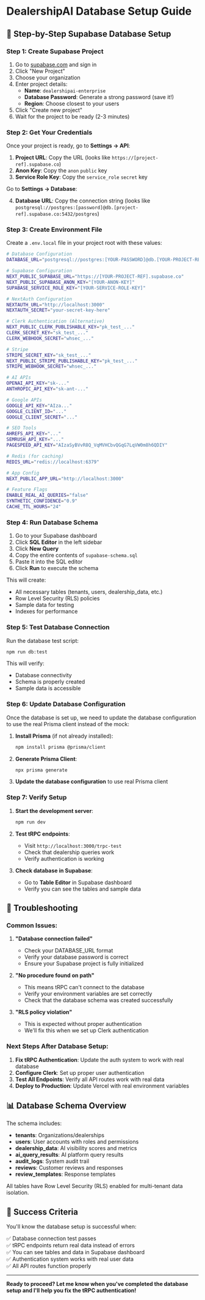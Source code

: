 # DealershipAI Database Setup Guide

## 🎯 **Step-by-Step Supabase Database Setup**

### **Step 1: Create Supabase Project**

1. Go to [supabase.com](https://supabase.com) and sign in
2. Click "New Project"
3. Choose your organization
4. Enter project details:
   - **Name**: `dealershipai-enterprise`
   - **Database Password**: Generate a strong password (save it!)
   - **Region**: Choose closest to your users
5. Click "Create new project"
6. Wait for the project to be ready (2-3 minutes)

### **Step 2: Get Your Credentials**

Once your project is ready, go to **Settings → API**:

1. **Project URL**: Copy the URL (looks like `https://[project-ref].supabase.co`)
2. **Anon Key**: Copy the `anon` `public` key
3. **Service Role Key**: Copy the `service_role` `secret` key

Go to **Settings → Database**:

4. **Database URL**: Copy the connection string (looks like `postgresql://postgres:[password]@db.[project-ref].supabase.co:5432/postgres`)

### **Step 3: Create Environment File**

Create a `.env.local` file in your project root with these values:

```bash
# Database Configuration
DATABASE_URL="postgresql://postgres:[YOUR-PASSWORD]@db.[YOUR-PROJECT-REF].supabase.co:5432/postgres"

# Supabase Configuration
NEXT_PUBLIC_SUPABASE_URL="https://[YOUR-PROJECT-REF].supabase.co"
NEXT_PUBLIC_SUPABASE_ANON_KEY="[YOUR-ANON-KEY]"
SUPABASE_SERVICE_ROLE_KEY="[YOUR-SERVICE-ROLE-KEY]"

# NextAuth Configuration
NEXTAUTH_URL="http://localhost:3000"
NEXTAUTH_SECRET="your-secret-key-here"

# Clerk Authentication (Alternative)
NEXT_PUBLIC_CLERK_PUBLISHABLE_KEY="pk_test_..."
CLERK_SECRET_KEY="sk_test_..."
CLERK_WEBHOOK_SECRET="whsec_..."

# Stripe
STRIPE_SECRET_KEY="sk_test_..."
NEXT_PUBLIC_STRIPE_PUBLISHABLE_KEY="pk_test_..."
STRIPE_WEBHOOK_SECRET="whsec_..."

# AI APIs
OPENAI_API_KEY="sk-..."
ANTHROPIC_API_KEY="sk-ant-..."

# Google APIs
GOOGLE_API_KEY="AIza..."
GOOGLE_CLIENT_ID="..."
GOOGLE_CLIENT_SECRET="..."

# SEO Tools
AHREFS_API_KEY="..."
SEMRUSH_API_KEY="..."
PAGESPEED_API_KEY="AIzaSyBVvR8Q_VqMVHCbvQGqG7LqVW0m8h6QDIY"

# Redis (for caching)
REDIS_URL="redis://localhost:6379"

# App Config
NEXT_PUBLIC_APP_URL="http://localhost:3000"

# Feature Flags
ENABLE_REAL_AI_QUERIES="false"
SYNTHETIC_CONFIDENCE="0.9"
CACHE_TTL_HOURS="24"
```

### **Step 4: Run Database Schema**

1. Go to your Supabase dashboard
2. Click **SQL Editor** in the left sidebar
3. Click **New Query**
4. Copy the entire contents of `supabase-schema.sql`
5. Paste it into the SQL editor
6. Click **Run** to execute the schema

This will create:
- All necessary tables (tenants, users, dealership_data, etc.)
- Row Level Security (RLS) policies
- Sample data for testing
- Indexes for performance

### **Step 5: Test Database Connection**

Run the database test script:

```bash
npm run db:test
```

This will verify:
- Database connectivity
- Schema is properly created
- Sample data is accessible

### **Step 6: Update Database Configuration**

Once the database is set up, we need to update the database configuration to use the real Prisma client instead of the mock:

1. **Install Prisma** (if not already installed):
   ```bash
   npm install prisma @prisma/client
   ```

2. **Generate Prisma Client**:
   ```bash
   npx prisma generate
   ```

3. **Update the database configuration** to use real Prisma client

### **Step 7: Verify Setup**

1. **Start the development server**:
   ```bash
   npm run dev
   ```

2. **Test tRPC endpoints**:
   - Visit `http://localhost:3000/trpc-test`
   - Check that dealership queries work
   - Verify authentication is working

3. **Check database in Supabase**:
   - Go to **Table Editor** in Supabase dashboard
   - Verify you can see the tables and sample data

## 🔧 **Troubleshooting**

### **Common Issues:**

1. **"Database connection failed"**
   - Check your DATABASE_URL format
   - Verify your database password is correct
   - Ensure your Supabase project is fully initialized

2. **"No procedure found on path"**
   - This means tRPC can't connect to the database
   - Verify your environment variables are set correctly
   - Check that the database schema was created successfully

3. **"RLS policy violation"**
   - This is expected without proper authentication
   - We'll fix this when we set up Clerk authentication

### **Next Steps After Database Setup:**

1. **Fix tRPC Authentication**: Update the auth system to work with real database
2. **Configure Clerk**: Set up proper user authentication
3. **Test All Endpoints**: Verify all API routes work with real data
4. **Deploy to Production**: Update Vercel with real environment variables

## 📊 **Database Schema Overview**

The schema includes:

- **tenants**: Organizations/dealerships
- **users**: User accounts with roles and permissions
- **dealership_data**: AI visibility scores and metrics
- **ai_query_results**: AI platform query results
- **audit_logs**: System audit trail
- **reviews**: Customer reviews and responses
- **review_templates**: Response templates

All tables have Row Level Security (RLS) enabled for multi-tenant data isolation.

## 🎯 **Success Criteria**

You'll know the database setup is successful when:

✅ Database connection test passes  
✅ tRPC endpoints return real data instead of errors  
✅ You can see tables and data in Supabase dashboard  
✅ Authentication system works with real user data  
✅ All API routes function properly  

---

**Ready to proceed? Let me know when you've completed the database setup and I'll help you fix the tRPC authentication!**
